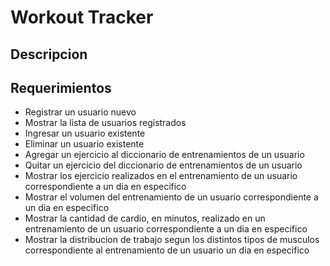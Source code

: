 # Workout Tracker

## Descripcion

## Requerimientos

+ Registrar un usuario nuevo
+ Mostrar la lista de usuarios registrados
+ Ingresar un usuario existente
+ Eliminar un usuario existente
+ Agregar un ejercicio al diccionario de entrenamientos de un usuario
+ Quitar un ejercicio del diccionario de entrenamientos de un usuario
+ Mostrar los ejercicio realizados en el entrenamiento de un usuario correspondiente a un dia en especifico
+ Mostrar el volumen del entrenamiento de un usuario correspondiente a un dia en especifico
+ Mostrar la cantidad de cardio, en minutos, realizado en un entrenamiento de un usuario correspondiente a un dia en especifico
+ Mostrar la distribucion de trabajo segun los distintos tipos de musculos correspondiente al entrenamiento de un usuario un dia en especifico